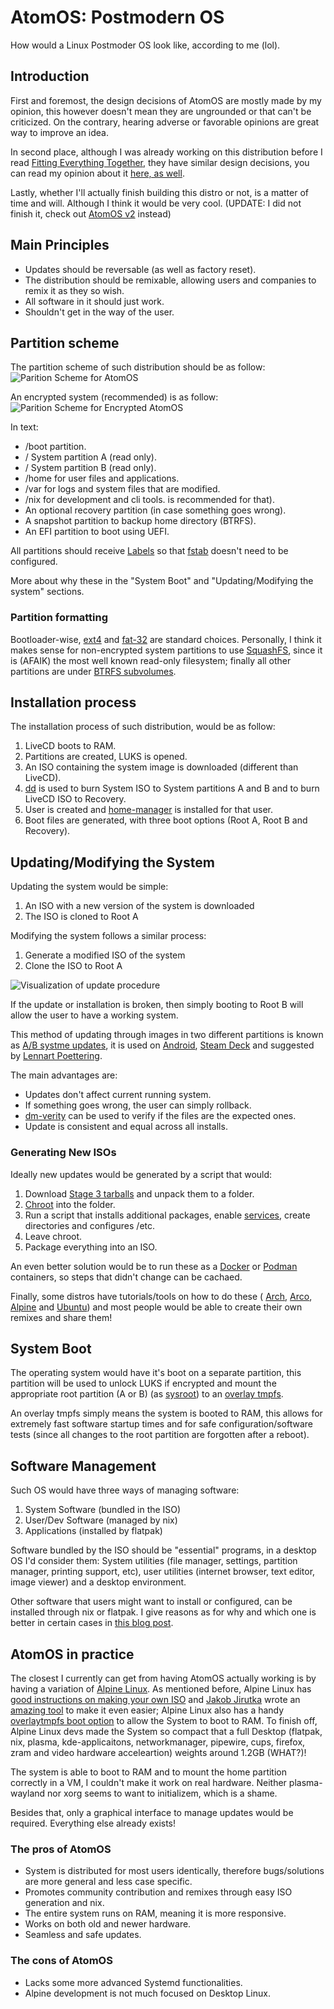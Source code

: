# AtomOS: Postmodern OS

How would a Linux Postmoder OS look like,
according to me (lol).

## Introduction

First and foremost, the design decisions of AtomOS are mostly made
by my opinion, this however doesn't mean they are ungrounded or
that can't be criticized. On the contrary, hearing adverse or favorable
opinions are great way to improve an idea.

In second place, although I was already working on this distribution
before I read [Fitting Everything Together](https://0pointer.net/blog/fitting-everything-together.html),
they have similar design decisions, you can read my opinion about it
[here, as well](/blog/re-fitting-everything-together).

Lastly, whether I'll actually finish building this distro or not,
is a matter of time and will. Although I think it would be very cool.
(UPDATE: I did not finish it, check out [AtomOS v2](/blog/atomos-v2) instead)

## Main Principles

 * Updates should be reversable (as well as factory reset).
 * The distribution should be remixable, allowing users and companies
 to remix it as they so wish.
 * All software in it should just work.
 * Shouldn't get in the way of the user.

## Partition scheme

The partition scheme of such distribution should be as follow:
![Parition Scheme for AtomOS](/images/Partitions-AtomOS.svg)

An encrypted system (recommended) is as follow:
![Parition Scheme for Encrypted AtomOS](/images/PartitionsE-AtomOS.svg)

In text:

 * /boot partition.
 * / System partition A (read only).
 * / System partition B (read only).
 * /home for user files and applications.
 * /var for logs and system files that are modified.
 * /nix for development and cli tools.
 is recommended for that).
 * An optional recovery partition (in case something goes wrong).
 * A snapshot partition to backup home directory (BTRFS).
 * An EFI partition to boot using UEFI.

All partitions should receive [Labels](https://www.pcmag.com/encyclopedia/term/volume-label)
so that [fstab](https://wiki.archlinux.org/title/Fstab)
doesn't need to be configured.

More about why these in the "System Boot" and "Updating/Modifying the system"
sections.

### Partition formatting
Bootloader-wise, [ext4](https://wiki.archlinux.org/title/Ext4)
and [fat-32](https://wiki.osdev.org/EFI_System_Partition) are standard choices.
Personally, I think it makes sense for non-encrypted system partitions to use
[SquashFS](https://en.wikipedia.org/wiki/SquashFS), since it is (AFAIK) the 
most well known read-only filesystem; finally all other partitions are under
[BTRFS subvolumes](https://btrfs.readthedocs.io/en/latest/Subvolumes.html).

## Installation process

The installation process of such distribution, would be as follow:

1. LiveCD boots to RAM.
2. Partitions are created, LUKS is opened.
3. An ISO containing the system image is downloaded (different than LiveCD).
4. [dd](https://linux.die.net/man/1/dd) is used to burn System ISO to
System partitions A and B and to burn LiveCD ISO to Recovery.
5. User is created and 
[home-manager](https://github.com/nix-community/home-manager) is installed
for that user.
6. Boot files are generated, with three boot options (Root A, Root B and 
Recovery).

## Updating/Modifying the System
Updating the system would be simple:

1. An ISO with a new version of the system is downloaded
2. The ISO is cloned to Root A

Modifying the system follows a similar process:

1. Generate a modified ISO of the system
2. Clone the ISO to Root A

![Visualization of update procedure](/images/AB-Update.svg)

If the update or installation is broken, then simply booting to Root B
will allow the user to have a working system.

This method of updating through images in two different partitions is known as
[A/B systme updates](https://source.android.com/devices/tech/ota/ab/),
it is used on [Android](https://source.android.com/devices/tech/ota/ab/),
[Steam Deck](https://www.reddit.com/r/SteamDeck/comments/uceblk/trivia_deck_has_ab_partition_scheme_similarly_to/)
and suggested by [Lennart Poettering](https://0pointer.net/blog/fitting-everything-together.html).

The main advantages are:

 * Updates don't affect current running system.
 * If something goes wrong, the user can simply rollback.
 * [dm-verity](https://source.android.com/security/verifiedboot/dm-verity) can
 be used to verify if the files are the expected ones.
 * Update is consistent and equal across all installs.

### Generating New ISOs

Ideally new updates would be generated by a script that would:

1. Download [Stage 3 tarballs](https://wiki.gentoo.org/wiki/Stage_tarball#Stage_3)
and unpack them to a folder.
2. [Chroot](https://wiki.archlinux.org/title/Chroot) into the folder.
3. Run a script that installs additional packages, enable 
[services](https://www.tutorialspoint.com/operating_system/os_services.htm),
create directories and configures /etc.
4. Leave chroot.
5. Package everything into an ISO.

An even better solution would be to run these as a [Docker](https://github.com/iximiuz/docker-to-linux)
or [Podman](https://podman.io/) containers, so steps that didn't change
can be cachaed.

Finally, some distros have tutorials/tools on how to do these (
[Arch](https://wiki.archlinux.org/title/Archiso),
[Arco](https://www.arcolinuxiso.com/), [Alpine](https://wiki.alpinelinux.org/wiki/How_to_make_a_custom_ISO_image)
and [Ubuntu](https://github.com/canonical/ubuntu-image)) and most people
would be able to create their own remixes and share them!

## System Boot

The operating system would have it's boot on a separate partition,
this partition will be used to unlock LUKS if encrypted and mount
the appropriate root partition (A or B) (as
[sysroot](https://man7.org/linux/man-pages/man7/bootup.7.html)) to an
[overlay tmpfs](https://www.jamescoyle.net/knowledge/1659-what-is-tmpfs).

An overlay tmpfs simply means the system is booted to RAM, this allows for
extremely fast software startup times and for safe configuration/software
tests (since all changes to the root partition are forgotten after a reboot).

## Software Management

Such OS would have three ways of managing software:

1. System Software (bundled in the ISO)
2. User/Dev Software (managed by nix)
3. Applications (installed by flatpak)

Software bundled by the ISO should be "essential" programs, in a desktop OS
I'd consider them: System utilities (file manager, settings, partition manager,
printing support, etc), user utilities (internet browser, text editor, image
viewer) and a desktop environment.

Other software that users might want to install or configured, can be installed
through nix or flatpak. I give reasons as for why and which one is better in
certain cases in [this blog post](/blog/nix-flatpak).

## AtomOS in practice

The closest I currently can get from having AtomOS actually working is
by having a variation of [Alpine Linux](https://alpinelinux.org/). As
mentioned before, Alpine Linux has [good instructions on making your own ISO](https://wiki.alpinelinux.org/wiki/How_to_make_a_custom_ISO_image_with_mkimage)
and [Jakob Jirutka](https://github.com/jirutka) wrote an 
[amazing tool](https://github.com/alpinelinux/alpine-make-vm-image) to make it
even easier; Alpine Linux also has a handy [overlaytmpfs boot option](https://gitlab.alpinelinux.org/alpine/mkinitfs/-/blob/master/initramfs-init.in)
to allow the System to boot to RAM. To finish off, Alpine Linux devs
made the System so compact that a full Desktop (flatpak, nix, plasma,
kde-applicaitons, networkmanager, pipewire, cups, firefox, zram and
video hardware acceleartion) weights around 1.2GB (WHAT?)!

The system is able to boot to RAM and to mount the home partition correctly in
a VM, I couldn't make it work on real hardware. Neither plasma-wayland nor
xorg seems to want to initializem, which is a shame.

Besides that, only a graphical interface to manage updates would be required.
Everything else already exists!

### The pros of AtomOS

* System is distributed for most users identically, therefore bugs/solutions are 
more general and less case specific.
* Promotes community contribution and remixes through easy ISO generation
and nix.
* The entire system runs on RAM, meaning it is more responsive.
* Works on both old and newer hardware.
* Seamless and safe updates.

### The cons of AtomOS

* Lacks some more advanced Systemd functionalities.
* Alpine development is not much focused on Desktop Linux.
